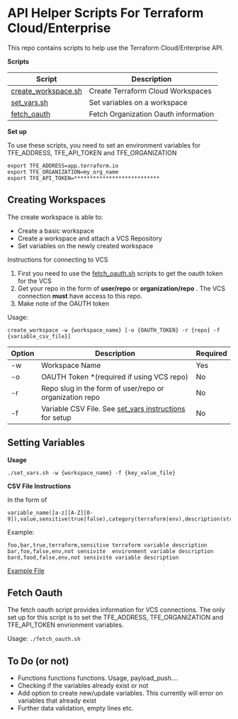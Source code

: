 # API Helper Scripts For Terraform Cloud/Enterprise

This repo contains scripts to help use the Terraform Cloud/Enterprise API.

**Scripts**

| Script | Description |
| --- | --- |
| [create_workspace.sh](#creating-workspaces) | Create Terraform Cloud Workspaces |
| [set_vars.sh](#setting-variables)  | Set variables on a workspace |
| [fetch_oauth](#fetch-oauth) | Fetch Organization Oauth information |

**Set up**

To use these scripts, you need to set an environment variables for TFE_ADDRESS, TFE_API_TOKEN and TFE_ORGANIZATION

```
export TFE_ADDRESS=app.terraform.io
export TFE_ORGANIZATION=my_org_name
export TFE_API_TOKEN=***************************
```

## <a name="createws"></a>Creating Workspaces

The create workspace is able to:

* Create a basic workspace
* Create a workspace and attach a VCS Repository
* Set variables on the newly created workspace

Instructions for connecting to VCS
1. First you need to use the [fetch_oauth.sh](#fetchoauth) scripts to get the oauth token for the VCS
2. Get your repo in the form of **user/repo** or **organization/repo** . The VCS connection **must** have access to this repo.
3. Make note of the OAUTH token

Usage:
```
create_workspace -w {workspace_name} [-o {OAUTH_TOKEN} -r {repo} -f {variable_csv_file}]
```
| Option | Description | Required |
| --- | --- | --- |
| -w | Workspace Name | Yes |
| -o | OAUTH Token *(required if using VCS repo)| No |
| -r | Repo slug in the form of user/repo or organization repo | No |
| -f | Variable CSV File. See [set_vars instructions](#setvars) for setup | No

## <a name="setvars"></a>Setting Variables

**Usage**

`./set_vars.sh -w {workspace_name} -f {key_value_file}`


**CSV File Instructions**

In the form of
```
variable_name([a-z][A-Z][0-9]),value,sensitive(true|false),category(terraform|env),description(string)
```
Example:
```
foo,bar,true,terraform,sensitive terraform variable description
bar,foo,false,env,not sensivite  environment variable description
bard,food,false,env,not sensivite variable description
```

[Example File](kv_sample.txt)

## <a name=fetchoauth></a> Fetch Oauth

The fetch oauth script provides information for VCS connections. The only set up for this script is to set the TFE_ADDRESS, TFE_ORGANIZATION and TFE_API_TOKEN envrionment variables.

Usage:
```./fetch_oauth.sh```

## To Do (or not)
- Functions functions functions. Usage, payload_push....
- Checking if the variables already exist or not
- Add option to create new/update variables. This currently will error on variables that already exist
- Further data validation, empty lines etc.
